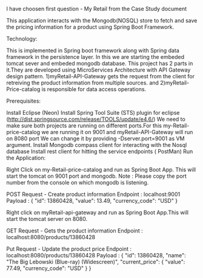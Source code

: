 I have choosen first question - My Retail from the Case Study document

This application interacts with the Mongodb(NOSQL) store to fetch and save the pricing information for a product using Spring Boot Framework.

Technology: 

This is implemented in Spring boot framework along with Spring data framework in the persistence layer. In this we are starting the embeded tomcat sever and embeded mongodb database. This project has 2 parts in it.They are developed using MicroServices Architecture with API Gateway design pattern.
1)myRetail-API-Gateway gets the request from the client for retreiving the product information from multiple sources. and 
2)myRetail-Price-catalog is responsible for data access operations.

Prerequisites:

Install Eclipse (Neon)
Install Spring Tool Suite (STS) plugin for eclipse (http://dist.springsource.com/release/TOOLS/update/e4.6/)
We need to make sure both projects are running on different ports.For this my-Retail-price-catalog we are running it on 9001 and myRetail-API-Gateway will run on 8080 port We can change it by providing -Dserver.port=9001 as VM argument.
Install Mongodb compass client for interacting with the Nosql database
Install rest client for hitting the service endpoints ( PostMan)
Run the Application:

Right Click on my-Retail-price-catalog and run as Spring Boot App. This will start the tomcat on 9001 port and mongodb. Note : Please copy the port number from the console on which mongodb is listening.

POST Request - Create product information Endpoint : localhost:9001 
Payload : { "id": 13860428, "value": 13.49, "currency_code": "USD" }

Right click on myRetail-api-gateway and run as Spring Boot App.This will start the tomcat server on 8080.

GET Request - Gets the product information Endpoint : localhost:8080/products/13860428

Put Request - Update the product price Endpoint : localhost:8080/products/13860428 
Payload : { "id": 13860428, "name": "The Big Lebowski (Blue-ray) (Widescreen)", "current_price": { "value": 77.49, "currency_code": "USD" } }
